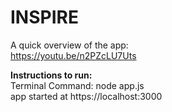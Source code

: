 # INSPIRE

A quick overview of the app: <br/>
https://youtu.be/n2PZcLU7Uts

<b>Instructions to run:<br></b>
Terminal Command: node app.js <br>
app started at https://localhost:3000
